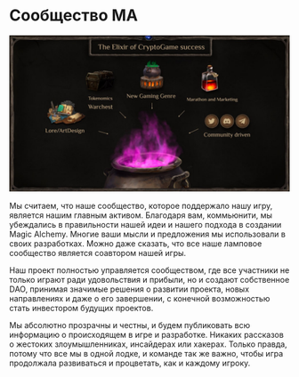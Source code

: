 # Сообщество MA
![](images/comm.2x.jpg)

Мы считаем, что наше сообщество, которое поддержало нашу игру, является нашим главным активом. Благодаря вам, коммьюнити, мы убеждались в правильности нашей идеи и нашего подхода в создании Magic Alchemy. Многие ваши мысли и предложения мы использовали в своих разработках. Можно даже сказать, что все наше ламповое сообщество является соавтором нашей игры.

Наш проект полностью управляется сообществом, где все участники не только играют ради удовольствия и прибыли, но и создают собственное DAO, принимая значимые решения о развитии проекта, новых направлениях и даже о его завершении, с конечной возможностью стать инвестором будущих проектов.

Мы абсолютно прозрачны и честны, и будем публиковать всю информацию о происходящем в игре и разработке. Никаких рассказов о жестоких злоумышленниках, инсайдерах или хакерах. Только правда, потому что все мы в одной лодке, и команде так же важно, чтобы игра продолжала развиваться и процветать, как и каждому игроку.

